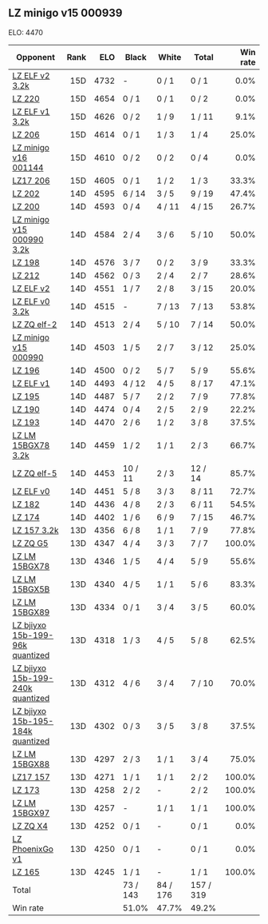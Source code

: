 ## LZ minigo v15 000939 ##

ELO: 4470

Opponent | Rank | ELO | Black | White | Total | Win rate
---------|-----:|----:|-------|-------|-------|-------:
[LZ ELF v2 3.2k](LZ%20ELF%20v2%203.2k.md) | 15D | 4732 | - | 0 / 1 | 0 / 1 | 0.0%
[LZ 220](LZ%20220.md) | 15D | 4654 | 0 / 1 | 0 / 1 | 0 / 2 | 0.0%
[LZ ELF v1 3.2k](LZ%20ELF%20v1%203.2k.md) | 15D | 4626 | 0 / 2 | 1 / 9 | 1 / 11 | 9.1%
[LZ 206](LZ%20206.md) | 15D | 4614 | 0 / 1 | 1 / 3 | 1 / 4 | 25.0%
[LZ minigo v16 001144](LZ%20minigo%20v16%20001144.md) | 15D | 4610 | 0 / 2 | 0 / 2 | 0 / 4 | 0.0%
[LZ17 206](LZ17%20206.md) | 15D | 4605 | 0 / 1 | 1 / 2 | 1 / 3 | 33.3%
[LZ 202](LZ%20202.md) | 14D | 4595 | 6 / 14 | 3 / 5 | 9 / 19 | 47.4%
[LZ 200](LZ%20200.md) | 14D | 4593 | 0 / 4 | 4 / 11 | 4 / 15 | 26.7%
[LZ minigo v15 000990 3.2k](LZ%20minigo%20v15%20000990%203.2k.md) | 14D | 4584 | 2 / 4 | 3 / 6 | 5 / 10 | 50.0%
[LZ 198](LZ%20198.md) | 14D | 4576 | 3 / 7 | 0 / 2 | 3 / 9 | 33.3%
[LZ 212](LZ%20212.md) | 14D | 4562 | 0 / 3 | 2 / 4 | 2 / 7 | 28.6%
[LZ ELF v2](LZ%20ELF%20v2.md) | 14D | 4551 | 1 / 7 | 2 / 8 | 3 / 15 | 20.0%
[LZ ELF v0 3.2k](LZ%20ELF%20v0%203.2k.md) | 14D | 4515 | - | 7 / 13 | 7 / 13 | 53.8%
[LZ ZQ elf-2](LZ%20ZQ%20elf-2.md) | 14D | 4513 | 2 / 4 | 5 / 10 | 7 / 14 | 50.0%
[LZ minigo v15 000990](LZ%20minigo%20v15%20000990.md) | 14D | 4503 | 1 / 5 | 2 / 7 | 3 / 12 | 25.0%
[LZ 196](LZ%20196.md) | 14D | 4500 | 0 / 2 | 5 / 7 | 5 / 9 | 55.6%
[LZ ELF v1](LZ%20ELF%20v1.md) | 14D | 4493 | 4 / 12 | 4 / 5 | 8 / 17 | 47.1%
[LZ 195](LZ%20195.md) | 14D | 4487 | 5 / 7 | 2 / 2 | 7 / 9 | 77.8%
[LZ 190](LZ%20190.md) | 14D | 4474 | 0 / 4 | 2 / 5 | 2 / 9 | 22.2%
[LZ 193](LZ%20193.md) | 14D | 4470 | 2 / 6 | 1 / 2 | 3 / 8 | 37.5%
[LZ LM 15BGX78 3.2k](LZ%20LM%2015BGX78%203.2k.md) | 14D | 4459 | 1 / 2 | 1 / 1 | 2 / 3 | 66.7%
[LZ ZQ elf-5](LZ%20ZQ%20elf-5.md) | 14D | 4453 | 10 / 11 | 2 / 3 | 12 / 14 | 85.7%
[LZ ELF v0](LZ%20ELF%20v0.md) | 14D | 4451 | 5 / 8 | 3 / 3 | 8 / 11 | 72.7%
[LZ 182](LZ%20182.md) | 14D | 4436 | 4 / 8 | 2 / 3 | 6 / 11 | 54.5%
[LZ 174](LZ%20174.md) | 14D | 4402 | 1 / 6 | 6 / 9 | 7 / 15 | 46.7%
[LZ 157 3.2k](LZ%20157%203.2k.md) | 13D | 4356 | 6 / 8 | 1 / 1 | 7 / 9 | 77.8%
[LZ ZQ G5](LZ%20ZQ%20G5.md) | 13D | 4347 | 4 / 4 | 3 / 3 | 7 / 7 | 100.0%
[LZ LM 15BGX78](LZ%20LM%2015BGX78.md) | 13D | 4346 | 1 / 5 | 4 / 4 | 5 / 9 | 55.6%
[LZ LM 15BGX5B](LZ%20LM%2015BGX5B.md) | 13D | 4340 | 4 / 5 | 1 / 1 | 5 / 6 | 83.3%
[LZ LM 15BGX89](LZ%20LM%2015BGX89.md) | 13D | 4334 | 0 / 1 | 3 / 4 | 3 / 5 | 60.0%
[LZ bjiyxo 15b-199-96k quantized](LZ%20bjiyxo%2015b-199-96k%20quantized.md) | 13D | 4318 | 1 / 3 | 4 / 5 | 5 / 8 | 62.5%
[LZ bjiyxo 15b-199-240k quantized](LZ%20bjiyxo%2015b-199-240k%20quantized.md) | 13D | 4312 | 4 / 6 | 3 / 4 | 7 / 10 | 70.0%
[LZ bjiyxo 15b-195-184k quantized](LZ%20bjiyxo%2015b-195-184k%20quantized.md) | 13D | 4302 | 0 / 3 | 3 / 5 | 3 / 8 | 37.5%
[LZ LM 15BGX88](LZ%20LM%2015BGX88.md) | 13D | 4297 | 2 / 3 | 1 / 1 | 3 / 4 | 75.0%
[LZ17 157](LZ17%20157.md) | 13D | 4271 | 1 / 1 | 1 / 1 | 2 / 2 | 100.0%
[LZ 173](LZ%20173.md) | 13D | 4258 | 2 / 2 | - | 2 / 2 | 100.0%
[LZ LM 15BGX97](LZ%20LM%2015BGX97.md) | 13D | 4257 | - | 1 / 1 | 1 / 1 | 100.0%
[LZ ZQ X4](LZ%20ZQ%20X4.md) | 13D | 4252 | 0 / 1 | - | 0 / 1 | 0.0%
[LZ PhoenixGo v1](LZ%20PhoenixGo%20v1.md) | 13D | 4250 | 0 / 1 | - | 0 / 1 | 0.0%
[LZ 165](LZ%20165.md) | 13D | 4245 | 1 / 1 | - | 1 / 1 | 100.0%
Total | | | 73 / 143 | 84 / 176 | 157 / 319 | 
Win rate| | | 51.0% | 47.7% | 49.2% | 
